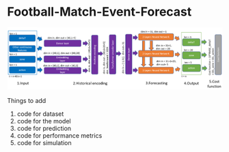# Football-Match-Event-Forecast


![alt text](https://github.com/calvinyeungck/Football-Match-Event-Forecast/blob/main/NMSTPP.png?raw=true)


Things to add
1. code for dataset
2. code for the model
3. code for prediction
4. code for performance metrics
5. code for simulation
